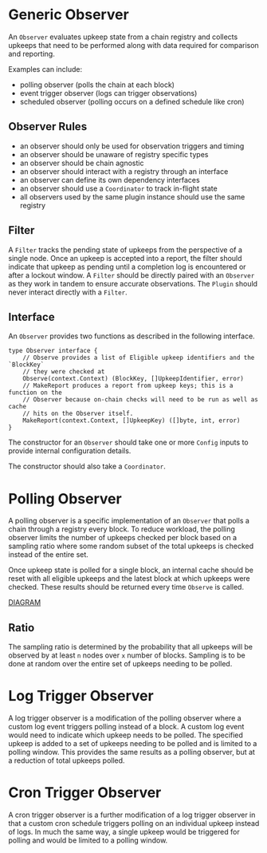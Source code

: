 # Generic Observer
An `Observer` evaluates upkeep state from a chain registry and collects upkeeps
that need to be performed along with data required for comparison and reporting.

Examples can include:
- polling observer (polls the chain at each block)
- event trigger observer (logs can trigger observations)
- scheduled observer (polling occurs on a defined schedule like cron)

## Observer Rules
- an observer should only be used for observation triggers and timing
- an observer should be unaware of registry specific types
- an observer should be chain agnostic
- an observer should interact with a registry through an interface
- an observer can define its own dependency interfaces
- an observer should use a `Coordinator` to track in-flight state
- all observers used by the same plugin instance should use the same registry

## Filter
A `Filter` tracks the pending state of upkeeps from the perspective of a single
node. Once an upkeep is accepted into a report, the filter should indicate
that upkeep as pending until a completion log is encountered or after a lockout
window. A `Filter` should be directly paired with an `Observer` as they work in
tandem to ensure accurate observations. The `Plugin` should never interact 
directly with a `Filter`.

## Interface
An `Observer` provides two functions as described in the following interface.

```
type Observer interface {
    // Observe provides a list of Eligible upkeep identifiers and the `BlockKey`
    // they were checked at
    Observe(context.Context) (BlockKey, []UpkeepIdentifier, error)
    // MakeReport produces a report from upkeep keys; this is a function on the
    // Observer because on-chain checks will need to be run as well as cache
    // hits on the Observer itself.
    MakeReport(context.Context, []UpkeepKey) ([]byte, int, error)
}
```

The constructor for an `Observer` should take one or more `Config` inputs to
provide internal configuration details.

The constructor should also take a `Coordinator`.

# Polling Observer
A polling observer is a specific implementation of an `Observer` that polls a
chain through a registry every block. To reduce workload, the polling observer
limits the number of upkeeps checked per block based on a sampling ratio where
some random subset of the total upkeeps is checked instead of the entire set.

Once upkeep state is polled for a single block, an internal cache should be 
reset with all eligible upkeeps and the latest block at which upkeeps were 
checked. These results should be returned every time `Observe` is called.

[DIAGRAM](./diagrams/POLLINGOBSERVER.md)

## Ratio
The sampling ratio is determined by the probability that all upkeeps will be
observed by at least `n` nodes over `x` number of blocks. Sampling is to be done
at random over the entire set of upkeeps needing to be polled.

# Log Trigger Observer
A log trigger observer is a modification of the polling observer where a custom
log event triggers polling instead of a block. A custom log event would need to
indicate which upkeep needs to be polled. The specified upkeep is added to a
set of upkeeps needing to be polled and is limited to a polling window. This
provides the same results as a polling observer, but at a reduction of total
upkeeps polled.

# Cron Trigger Observer
A cron trigger observer is a further modification of a log trigger observer in
that a custom cron schedule triggers polling on an individual upkeep instead of
logs. In much the same way, a single upkeep would be triggered for polling and
would be limited to a polling window. 
